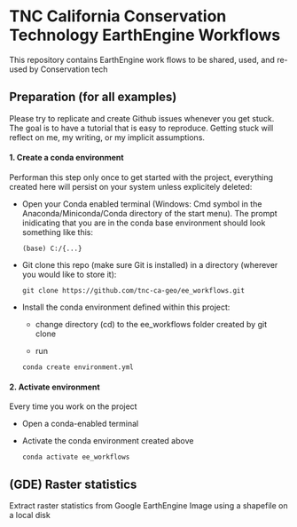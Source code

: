 # TNC California Conservation Technology EarthEngine Workflows

This repository contains EarthEngine work flows to be shared, used, 
and re-used by Conservation tech

## Preparation (for all examples)

Please try to replicate and create Github issues whenever you get 
stuck. The goal is to have a tutorial that is easy to reproduce. Getting stuck
will reflect on me, my writing, or my implicit assumptions.

#### 1. Create a conda environment

Performan this step only once to get started with the project, everything
created here will persist on your system unless explicitely deleted:

- Open your Conda enabled terminal (Windows: Cmd symbol in 
the Anaconda/Miniconda/Conda directory of the start menu). 
The prompt inidicating that you are in the conda base environment 
should look something like this:
  
  ```
  (base) C:/{...}
  ```


- Git clone this repo (make sure Git is installed) in a directory (wherever
you would like to store it):
    
    ```
    git clone https://github.com/tnc-ca-geo/ee_workflows.git
    ```

- Install the conda environment defined within this project:
    
    - change directory (cd) to the ee_workflows folder created by git clone
    
    - run
    ```
    conda create environment.yml
    ```

#### 2. Activate environment

Every time you work on the project

- Open a conda-enabled terminal

- Activate the conda environment created above
    
  ```
  conda activate ee_workflows
  ```

## (GDE) Raster statistics

Extract raster statistics from Google EarthEngine Image using a 
shapefile on a local disk


